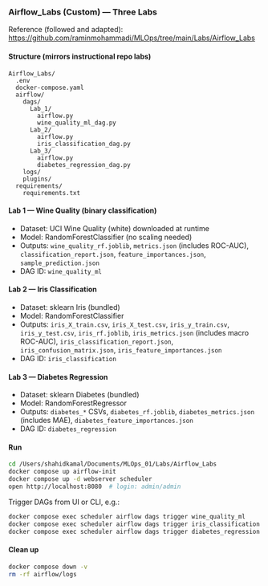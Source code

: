 ### Airflow_Labs (Custom) — Three Labs

Reference (followed and adapted): https://github.com/raminmohammadi/MLOps/tree/main/Labs/Airflow_Labs

#### Structure (mirrors instructional repo labs)
```
Airflow_Labs/
  .env
  docker-compose.yaml
  airflow/
    dags/
      Lab_1/
        airflow.py
        wine_quality_ml_dag.py
      Lab_2/
        airflow.py
        iris_classification_dag.py
      Lab_3/
        airflow.py
        diabetes_regression_dag.py
    logs/
    plugins/
  requirements/
    requirements.txt
```

#### Lab 1 — Wine Quality (binary classification)
- Dataset: UCI Wine Quality (white) downloaded at runtime
- Model: RandomForestClassifier (no scaling needed)
- Outputs: `wine_quality_rf.joblib`, `metrics.json` (includes ROC-AUC), `classification_report.json`, `feature_importances.json`, `sample_prediction.json`
- DAG ID: `wine_quality_ml`

#### Lab 2 — Iris Classification
- Dataset: sklearn Iris (bundled)
- Model: RandomForestClassifier
- Outputs: `iris_X_train.csv`, `iris_X_test.csv`, `iris_y_train.csv`, `iris_y_test.csv`, `iris_rf.joblib`, `iris_metrics.json` (includes macro ROC-AUC), `iris_classification_report.json`, `iris_confusion_matrix.json`, `iris_feature_importances.json`
- DAG ID: `iris_classification`

#### Lab 3 — Diabetes Regression
- Dataset: sklearn Diabetes (bundled)
- Model: RandomForestRegressor
- Outputs: `diabetes_*` CSVs, `diabetes_rf.joblib`, `diabetes_metrics.json` (includes MAE), `diabetes_feature_importances.json`
- DAG ID: `diabetes_regression`

#### Run
```bash
cd /Users/shahidkamal/Documents/MLOps_01/Labs/Airflow_Labs
docker compose up airflow-init
docker compose up -d webserver scheduler
open http://localhost:8080  # login: admin/admin
```
Trigger DAGs from UI or CLI, e.g.:
```bash
docker compose exec scheduler airflow dags trigger wine_quality_ml
docker compose exec scheduler airflow dags trigger iris_classification
docker compose exec scheduler airflow dags trigger diabetes_regression
```

#### Clean up
```bash
docker compose down -v
rm -rf airflow/logs
```

